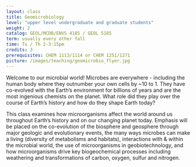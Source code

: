 ```yaml
---
layout: class
title: Geomicrobiology
level: "upper level undergraduate and graduate students"
weight: 2
catalog: GEOL/MCDB/ENVS 4185 / GEOL 5185
term: usually every other fall
time: Tu / Th 2-3:15pm
credits: 3
prerequisites: CHEM 1113/1114 or CHEM 1251/1271
picture: /images/teaching/geomicrobio_flyer.jpg
---
```


Welcome to our microbial world! Microbes are everywhere - including the human body where they outnumber your own cells by ~10 to 1. They have co-evolved with the Earth’s environment for billions of years and are the most ingenious chemists on the planet. What role did they play over the course of Earth’s history and how do they shape Earth today?

This class examines how microorganisms affect the world around us throughout Earth’s history and on our changing planet today. Emphasis will be placed on the co-evolution of the biosphere and geosphere through major geologic and evolutionary events, the many ways microbes can make a living (diversity of metabolisms and habitats), interactions with & within the microbial world, the use of microorganisms in geobiotechnology, and how microorganisms drive key biogeochemical processes including weathering and transformations of carbon, oxygen, sulfur and nitrogen.
